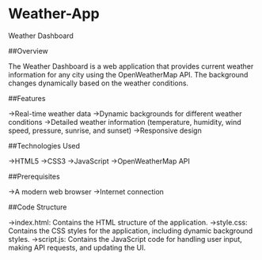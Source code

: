 # Weather-App 
Weather Dashboard

##Overview

The Weather Dashboard is a web application that provides current weather information for any city using the OpenWeatherMap API. The background changes dynamically based on the weather conditions.

##Features

->Real-time weather data
->Dynamic backgrounds for different weather conditions
->Detailed weather information (temperature, humidity, wind speed, pressure, sunrise, and sunset)
->Responsive design

##Technologies Used

->HTML5
->CSS3
->JavaScript
->OpenWeatherMap API


##Prerequisites

->A modern web browser
->Internet connection

##Code Structure

->index.html: Contains the HTML structure of the application.
->style.css: Contains the CSS styles for the application, including dynamic background styles.
->script.js: Contains the JavaScript code for handling user input, making API requests, and updating the UI.
